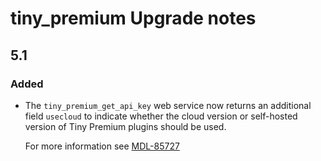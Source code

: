 # tiny_premium Upgrade notes

## 5.1

### Added

- The `tiny_premium_get_api_key` web service now returns an additional field `usecloud` to indicate whether the cloud version or self-hosted version of Tiny Premium plugins should be used.

  For more information see [MDL-85727](https://tracker.moodle.org/browse/MDL-85727)
